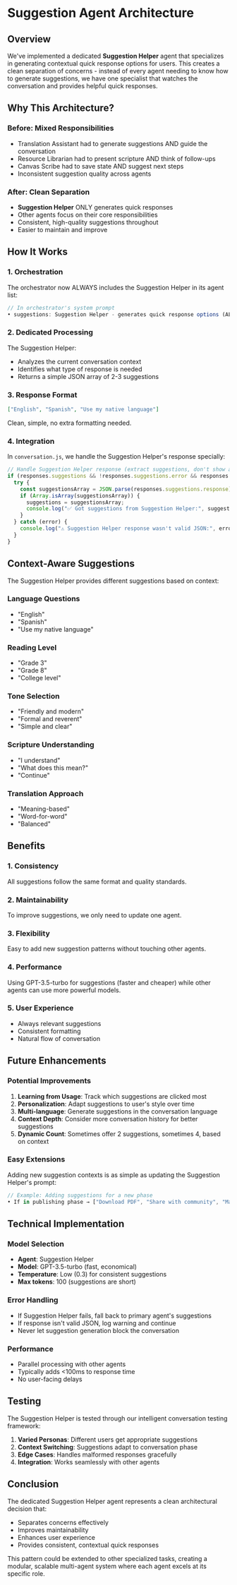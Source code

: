 # Suggestion Agent Architecture

## Overview

We've implemented a dedicated **Suggestion Helper** agent that specializes in generating contextual quick response options for users. This creates a clean separation of concerns - instead of every agent needing to know how to generate suggestions, we have one specialist that watches the conversation and provides helpful quick responses.

## Why This Architecture?

### Before: Mixed Responsibilities
- Translation Assistant had to generate suggestions AND guide the conversation
- Resource Librarian had to present scripture AND think of follow-ups
- Canvas Scribe had to save state AND suggest next steps
- Inconsistent suggestion quality across agents

### After: Clean Separation
- **Suggestion Helper** ONLY generates quick responses
- Other agents focus on their core responsibilities
- Consistent, high-quality suggestions throughout
- Easier to maintain and improve

## How It Works

### 1. Orchestration
The orchestrator now ALWAYS includes the Suggestion Helper in its agent list:

```javascript
// In orchestrator's system prompt
• suggestions: Suggestion Helper - generates quick response options (ALWAYS include)
```

### 2. Dedicated Processing
The Suggestion Helper:
- Analyzes the current conversation context
- Identifies what type of response is needed
- Returns a simple JSON array of 2-3 suggestions

### 3. Response Format
```json
["English", "Spanish", "Use my native language"]
```

Clean, simple, no extra formatting needed.

### 4. Integration
In `conversation.js`, we handle the Suggestion Helper's response specially:

```javascript
// Handle Suggestion Helper response (extract suggestions, don't show as message)
if (responses.suggestions && !responses.suggestions.error && responses.suggestions.response) {
  try {
    const suggestionsArray = JSON.parse(responses.suggestions.response);
    if (Array.isArray(suggestionsArray)) {
      suggestions = suggestionsArray;
      console.log("✅ Got suggestions from Suggestion Helper:", suggestions);
    }
  } catch (error) {
    console.log("⚠️ Suggestion Helper response wasn't valid JSON:", error.message);
  }
}
```

## Context-Aware Suggestions

The Suggestion Helper provides different suggestions based on context:

### Language Questions
- "English"
- "Spanish"
- "Use my native language"

### Reading Level
- "Grade 3"
- "Grade 8"
- "College level"

### Tone Selection
- "Friendly and modern"
- "Formal and reverent"
- "Simple and clear"

### Scripture Understanding
- "I understand"
- "What does this mean?"
- "Continue"

### Translation Approach
- "Meaning-based"
- "Word-for-word"
- "Balanced"

## Benefits

### 1. **Consistency**
All suggestions follow the same format and quality standards.

### 2. **Maintainability**
To improve suggestions, we only need to update one agent.

### 3. **Flexibility**
Easy to add new suggestion patterns without touching other agents.

### 4. **Performance**
Using GPT-3.5-turbo for suggestions (faster and cheaper) while other agents can use more powerful models.

### 5. **User Experience**
- Always relevant suggestions
- Consistent formatting
- Natural flow of conversation

## Future Enhancements

### Potential Improvements
1. **Learning from Usage**: Track which suggestions are clicked most
2. **Personalization**: Adapt suggestions to user's style over time
3. **Multi-language**: Generate suggestions in the conversation language
4. **Context Depth**: Consider more conversation history for better suggestions
5. **Dynamic Count**: Sometimes offer 2 suggestions, sometimes 4, based on context

### Easy Extensions
Adding new suggestion contexts is as simple as updating the Suggestion Helper's prompt:

```javascript
// Example: Adding suggestions for a new phase
• If in publishing phase → ["Download PDF", "Share with community", "Make changes"]
```

## Technical Implementation

### Model Selection
- **Agent**: Suggestion Helper
- **Model**: GPT-3.5-turbo (fast, economical)
- **Temperature**: Low (0.3) for consistent suggestions
- **Max tokens**: 100 (suggestions are short)

### Error Handling
- If Suggestion Helper fails, fall back to primary agent's suggestions
- If response isn't valid JSON, log warning and continue
- Never let suggestion generation block the conversation

### Performance
- Parallel processing with other agents
- Typically adds <100ms to response time
- No user-facing delays

## Testing

The Suggestion Helper is tested through our intelligent conversation testing framework:

1. **Varied Personas**: Different users get appropriate suggestions
2. **Context Switching**: Suggestions adapt to conversation phase
3. **Edge Cases**: Handles malformed responses gracefully
4. **Integration**: Works seamlessly with other agents

## Conclusion

The dedicated Suggestion Helper agent represents a clean architectural decision that:
- Separates concerns effectively
- Improves maintainability
- Enhances user experience
- Provides consistent, contextual quick responses

This pattern could be extended to other specialized tasks, creating a modular, scalable multi-agent system where each agent excels at its specific role.
